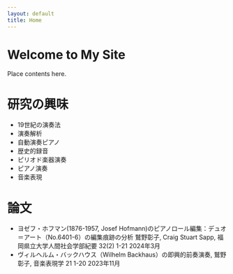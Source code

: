```yaml
---
layout: default
title: Home
---
```

# Welcome to My Site

Place contents here.

# 研究の興味
* 19世紀の演奏法
* 演奏解析
* 自動演奏ピアノ
* 歴史的録音
* ピリオド楽器演奏
* ピアノ演奏
* 音楽表現


# 論文
* ヨゼフ・ホフマン(1876-1957, Josef Hofmann)のピアノロール編集：デュオ＝アート（No.6401-6）の編集痕跡の分析 
鷲野彰子, Craig Stuart Sapp, 福岡県立大学人間社会学部紀要 32(2) 1-21 2024年3月
* ヴィルヘルム・バックハウス（Wilhelm Backhaus）の即興的前奏演奏, 鷲野彰子, 音楽表現学 21 1-20 2023年11月
  




